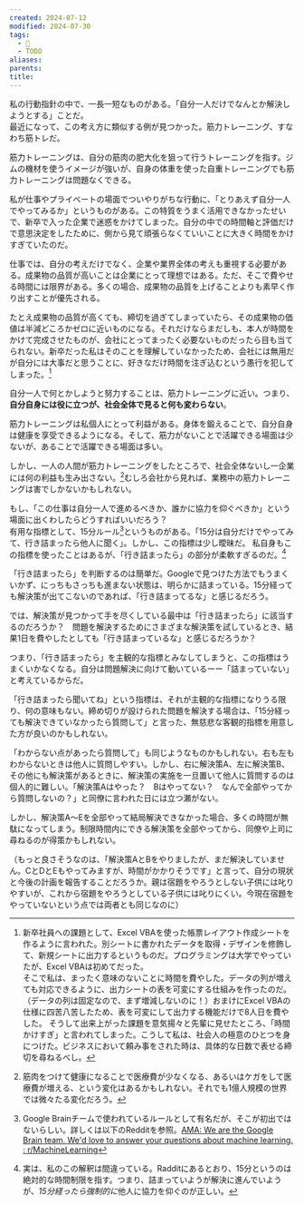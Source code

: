 ```yaml
---
created: 2024-07-12
modified: 2024-07-30
tags:
  - 💭
  - TODO
aliases: 
parents: 
title: 
---
```

私の行動指針の中で、一長一短なものがある。「自分一人だけでなんとか解決しようとする」ことだ。  
最近になって、この考え方に類似する例が見つかった。筋力トレーニング、すなわち筋トレだ。

筋力トレーニングは、自分の筋肉の肥大化を狙って行うトレーニングを指す。ジムの機材を使うイメージが強いが、自身の体重を使った自重トレーニングでも筋力トレーニングは問題なくできる。

私が仕事やプライベートの場面でついやりがちな行動に、「とりあえず自分一人でやってみるか」というものがある。この特質をうまく活用できなかったせいで、新卒で入った企業で迷惑をかけてしまった。自分の中での時間軸と評価だけで意思決定をしたために、側から見て頑張らなくていいことに大きく時間をかけすぎていたのだ。

仕事では、自分の考えだけでなく、企業や業界全体の考えも重視する必要がある。成果物の品質が高いことは企業にとって理想ではある。ただ、そこで費やせる時間には限界がある。多くの場合、成果物の品質を上げることよりも素早く作り出すことが優先される。

たとえ成果物の品質が高くても、締切を過ぎてしまっていたら、その成果物の価値は半減どころかゼロに近いものになる。それだけならまだしも、本人が時間をかけて完成させたものが、会社にとってまったく必要ないものだったら目も当てられない。新卒だった私はそのことを理解していなかったため、会社には無用だが自分には大事だと思うことに、好きなだけ時間を注ぎ込むという愚行を犯してしまった。[^愚行について]

[^愚行について]: 新卒社員への課題として、Excel VBAを使った帳票レイアウト作成シートを作るように言われた。別シートに書かれたデータを取得・デザインを修飾して、新規シートに出力するというものだ。プログラミングは大学でやっていたが、Excel VBAは初めてだった。  
	そこで私は、まったく意味のないことに時間を費やした。データの列が増えても対応できるように、出力シートの表を可変にする仕組みを作ったのだ。（データの列は固定なので、まず増減しないのに！）おまけにExcel VBAの仕様に四苦八苦したため、表を可変にして出力する機能だけで8人日を費やした。
	そうして出来上がった課題を意気揚々と先輩に見せたところ、「時間かけすぎ」と言われてしまった。こうして私は、社会人の極意のひとつを身につけた。ビジネスにおいて頼み事をされた時は、具体的な日数で表せる締切を尋ねるべし。

自分一人で何とかしようと努力することは、筋力トレーニングに近い。つまり、**自分自身には役に立つが、社会全体で見ると何も変わらない**。

筋力トレーニングは私個人にとって利益がある。身体を鍛えることで、自分自身は健康を享受できるようになる。そして、筋力がないことで活躍できる場面は少ないが、あることで活躍できる場面は多い。

しかし、一人の人間が筋力トレーニングをしたところで、社会全体ないし一企業には何の利益も生み出さない。[^ミクロな利点はあるかも]むしろ会社から見れば、業務中の筋力トレーニングは害でしかないかもしれない。

[^ミクロな利点はあるかも]: 筋肉をつけて健康になることで医療費が少なくなる、あるいはケガをして医療費が増える、という変化はあるかもしれない。それでも1億人規模の世界では微々たる変化だろう。

もし、「この仕事は自分一人で進めるべきか、誰かに協力を仰ぐべきか」という場面に出くわしたらどうすればいいだろう？  
有用な指標として、15分ルール[^15分ルールとは]というものがある。「15分は自分だけでやってみて、行き詰まったら他人に聞く」。しかし、この指標は少し曖昧だ。
私自身もこの指標を使ったことはあるが、「行き詰まったら」の部分が柔軟すぎるのだ。[^これは自分のミス]

[^15分ルールとは]: Google Brainチームで使われているルールとして有名だが、そこが初出ではないらしい。詳しくは以下のRedditを参照。[AMA: We are the Google Brain team. We'd love to answer your questions about machine learning. : r/MachineLearning](https://www.reddit.com/r/MachineLearning/comments/4w6tsv/comment/d6diast/?utm_source=share&utm_medium=web3x&utm_name=web3xcss&utm_term=1&utm_content=share_button)
[^これは自分のミス]: 実は、私のこの解釈は間違っている。Radditにあるとおり、15分というのは絶対的な時間制限を指す。つまり、詰まっていようが解決に進んでいようが、*15分経ったら強制的に*他人に協力を仰ぐのが正しい。

「行き詰まったら」を判断するのは簡単だ。Googleで見つけた方法でもうまくいかず、にっちもさっちも進まない状態は、明らかに詰まっている。15分経っても解決策が出てこないのであれば、「行き詰まってるな」と感じるだろう。

では、解決策が見つかって手を尽くしている最中は「行き詰まったら」に該当するのだろうか？　問題を解決するためにさまざまな解決策を試しているとき、結果1日を費やしたとしても「行き詰まっているな」と感じるだろうか？

つまり、「行き詰まったら」を主観的な指標とみなしてしまうと、この指標はうまくいかなくなる。自分は問題解決に向けて動いているーー「詰まっていない」と考えているからだ。

「行き詰まったら聞いてね」という指標は、それが主観的な指標になりうる限り、何の意味もない。締め切りが設けられた問題を解決する場合は、「15分経っても解決できていなかったら質問して」と言った、無慈悲な客観的指標を用意した方が良いのかもしれない。

「わからない点があったら質問して」も同じようなものかもしれない。右も左もわからないときは他人に質問しやすい。しかし、右に解決策A、左に解決策B、その他にも解決策があるときに、解決策の実施を一旦置いて他人に質問するのは個人的に難しい。「解決策Aはやった？　Bはやってない？　なんで全部やってから質問しないの？」と同僚に言われた日には立つ瀬がない。

しかし、解決策A〜Eを全部やって結局解決できなかった場合、多くの時間が無駄になってしまう。制限時間内にできる解決策を全部やってから、同僚や上司に尋ねるのが得策かもしれない。

（もっと良さそうなのは、「解決策AとBをやりましたが、まだ解決していません。CとDとEもやってみますが、時間がかかりそうです」と言って、自分の現状と今後の計画を報告することだろうか。親は宿題をやろうとしない子供には叱りやすいが、これから宿題をやろうとしている子供には叱りにくい。今現在宿題をやっていないという点では両者とも同じなのに）